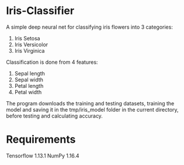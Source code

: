 # Iris-Classifier
A simple deep neural net for classifying iris flowers into 3 categories:

  1. Iris Setosa
  2. Iris Versicolor
  3. Iris Virginica

Classification is done from 4 features:

  1. Sepal length
  2. Sepal width
  3. Petal length
  4. Petal width

The program downloads the training and testing datasets, training the model and saving it in the tmp/iris_model folder in the current directory, before testing and calculating accuracy.

# Requirements

Tensorflow  1.13.1
NumPy       1.16.4
